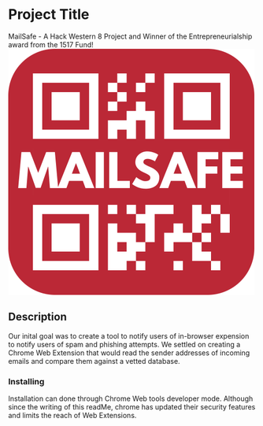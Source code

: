 # Project Title

MailSafe - A Hack Western 8 Project and Winner of the Entrepreneurialship award from the 1517 Fund!
![alt text](https://github.com/shinytinyninja/mailSafe/blob/main/icon.png)
## Description

Our inital goal was to create a tool to notify users of in-browser expension to notify users of spam and phishing attempts. We settled on creating a Chrome Web Extension that would read the sender addresses of incoming emails and compare them against a vetted database.
  
### Installing

Installation can done through Chrome Web tools developer mode. Although since the writing of this readMe, chrome has updated their security features and limits the reach of Web Extensions.
